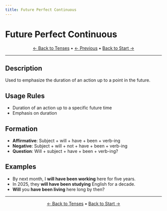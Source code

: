 ```yaml
---
title: Future Perfect Continuous
---
```


# Future Perfect Continuous



<div align="center" markdown="1">

[← Back to Tenses](./) • [← Previous](12-future-perfect.md) • [Back to Start →](01-present-simple.md)

</div>

---

## Description
Used to emphasize the duration of an action up to a point in the future.

## Usage Rules
- Duration of an action up to a specific future time
- Emphasis on duration

## Formation
- **Affirmative**: Subject + will + have + been + verb-ing
- **Negative**: Subject + will + not + have + been + verb-ing
- **Question**: Will + subject + have + been + verb-ing?

## Examples
- By next month, I **will have been working** here for five years.
- In 2025, they **will have been studying** English for a decade.
- **Will** you **have been living** here long by then?

---

<div align="center" markdown="1">

[← Back to Tenses](./) • [Back to Start →](01-present-simple.md)

</div>

